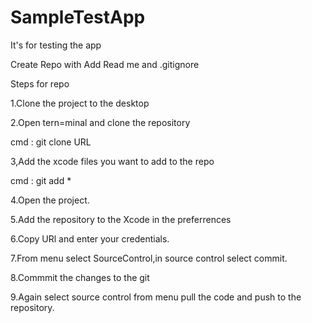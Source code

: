 # SampleTestApp

It's for testing the app

Create Repo with Add Read me and .gitignore

Steps for repo

1.Clone the project to the desktop

2.Open tern=minal and clone the repository

cmd : git clone URL

3,Add the xcode files you want to add to the repo

cmd : git add *

4.Open the project.

5.Add the repository to the Xcode in the preferrences

6.Copy URl and enter your credentials.

7.From menu select SourceControl,in source control select commit.

8.Commmit the changes to the git

9.Again select source control from menu pull the code and push to the repository.


